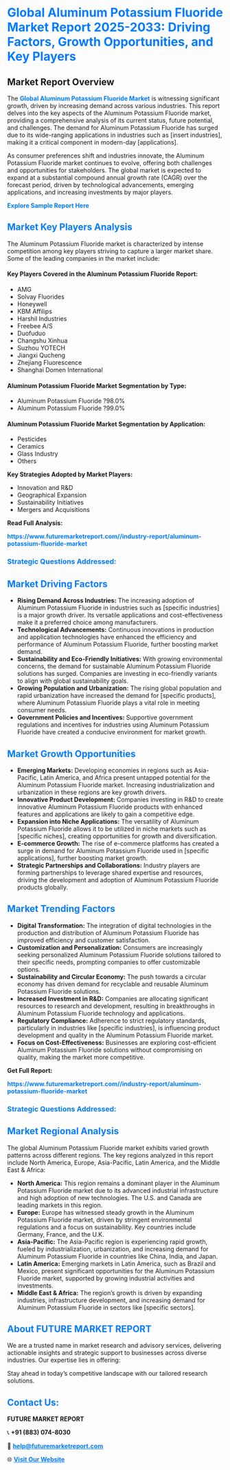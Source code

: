 <h1 style="color: #007BFF;">Global Aluminum Potassium Fluoride Market Report 2025-2033: Driving Factors, Growth Opportunities, and Key Players</h1>

<section id="overview">
<h2>Market Report Overview</h2>
<p>The <a href="https://www.futuremarketreport.com//industry-report/aluminum-potassium-fluoride-market" style="color: #007BFF; text-decoration: none;"><strong>Global Aluminum Potassium Fluoride Market</strong></a> is witnessing significant growth, driven by increasing demand across various industries. This report delves into the key aspects of the Aluminum Potassium Fluoride market, providing a comprehensive analysis of its current status, future potential, and challenges. The demand for Aluminum Potassium Fluoride has surged due to its wide-ranging applications in industries such as [insert industries], making it a critical component in modern-day [applications].</p>
<p>As consumer preferences shift and industries innovate, the Aluminum Potassium Fluoride market continues to evolve, offering both challenges and opportunities for stakeholders. The global market is expected to expand at a substantial compound annual growth rate (CAGR) over the forecast period, driven by technological advancements, emerging applications, and increasing investments by major players.</p>
</section>

<section id="overview">
<p><a href="https://www.futuremarketreport.com//request-sample/reportId=83766" style="color: #007BFF; text-decoration: none;"><strong>Explore Sample Report Here</strong></a></p>
</section>

<section id="key-players">
<h2 style="color: #007BFF;">Market Key Players Analysis</h2>
<p>The Aluminum Potassium Fluoride market is characterized by intense competition among key players striving to capture a larger market share. Some of the leading companies in the market include:</p>
<h4>Key Players Covered in the Aluminum Potassium Fluoride Report:</h4>
<ul><li>AMG</li><li>Solvay Fluorides</li><li>Honeywell</li><li>KBM Affilips</li><li>Harshil Industries</li><li>Freebee A/S</li><li>Duofuduo</li><li>Changshu Xinhua</li><li>Suzhou YOTECH</li><li>Jiangxi Qucheng</li><li>Zhejiang Fluorescence</li><li>Shanghai Domen International</li></ul>
<h4>Aluminum Potassium Fluoride Market Segmentation by Type:</h4>
<ul><li>Aluminum Potassium Fluoride ?98.0%</li><li>Aluminum Potassium Fluoride ?99.0%</li></ul>

<h4>Aluminum Potassium Fluoride Market Segmentation by Application:</h4>
<ul><li>Pesticides</li><li>Ceramics</li><li>Glass Industry</li><li>Others</li></ul>
<p><strong>Key Strategies Adopted by Market Players:</strong></p>
<ul>
<li>Innovation and R&D</li>
<li>Geographical Expansion</li>
<li>Sustainability Initiatives</li>
<li>Mergers and Acquisitions</li>
</ul>
</section>

<section>
<p><strong>Read Full Analysis: </strong></p><a href="https://www.futuremarketreport.com//industry-report/aluminum-potassium-fluoride-market" style="color: #007BFF; text-decoration: none;"><strong>https://www.futuremarketreport.com//industry-report/aluminum-potassium-fluoride-market</strong></a>
<h3 style="color: #007BFF;">Strategic Questions Addressed:</h3>
</section>

<section id="driving-factors">
<h2 style="color: #007BFF;">Market Driving Factors</h2>
<ul>
<li><strong>Rising Demand Across Industries:</strong> The increasing adoption of Aluminum Potassium Fluoride in industries such as [specific industries] is a major growth driver. Its versatile applications and cost-effectiveness make it a preferred choice among manufacturers.</li>
<li><strong>Technological Advancements:</strong> Continuous innovations in production and application technologies have enhanced the efficiency and performance of Aluminum Potassium Fluoride, further boosting market demand.</li>
<li><strong>Sustainability and Eco-Friendly Initiatives:</strong> With growing environmental concerns, the demand for sustainable Aluminum Potassium Fluoride solutions has surged. Companies are investing in eco-friendly variants to align with global sustainability goals.</li>
<li><strong>Growing Population and Urbanization:</strong> The rising global population and rapid urbanization have increased the demand for [specific products], where Aluminum Potassium Fluoride plays a vital role in meeting consumer needs.</li>
<li><strong>Government Policies and Incentives:</strong> Supportive government regulations and incentives for industries using Aluminum Potassium Fluoride have created a conducive environment for market growth.</li>
</ul>
</section>

<section id="growth-opportunities">
<h2 style="color: #007BFF;">Market Growth Opportunities</h2>
<ul>
<li><strong>Emerging Markets:</strong> Developing economies in regions such as Asia-Pacific, Latin America, and Africa present untapped potential for the Aluminum Potassium Fluoride market. Increasing industrialization and urbanization in these regions are key growth drivers.</li>
<li><strong>Innovative Product Development:</strong> Companies investing in R&D to create innovative Aluminum Potassium Fluoride products with enhanced features and applications are likely to gain a competitive edge.</li>
<li><strong>Expansion into Niche Applications:</strong> The versatility of Aluminum Potassium Fluoride allows it to be utilized in niche markets such as [specific niches], creating opportunities for growth and diversification.</li>
<li><strong>E-commerce Growth:</strong> The rise of e-commerce platforms has created a surge in demand for Aluminum Potassium Fluoride used in [specific applications], further boosting market growth.</li>
<li><strong>Strategic Partnerships and Collaborations:</strong> Industry players are forming partnerships to leverage shared expertise and resources, driving the development and adoption of Aluminum Potassium Fluoride products globally.</li>
</ul>
</section>

<section id="trending-factors">
<h2 style="color: #007BFF;">Market Trending Factors</h2>
<ul>
<li><strong>Digital Transformation:</strong> The integration of digital technologies in the production and distribution of Aluminum Potassium Fluoride has improved efficiency and customer satisfaction.</li>
<li><strong>Customization and Personalization:</strong> Consumers are increasingly seeking personalized Aluminum Potassium Fluoride solutions tailored to their specific needs, prompting companies to offer customizable options.</li>
<li><strong>Sustainability and Circular Economy:</strong> The push towards a circular economy has driven demand for recyclable and reusable Aluminum Potassium Fluoride solutions.</li>
<li><strong>Increased Investment in R&D:</strong> Companies are allocating significant resources to research and development, resulting in breakthroughs in Aluminum Potassium Fluoride technology and applications.</li>
<li><strong>Regulatory Compliance:</strong> Adherence to strict regulatory standards, particularly in industries like [specific industries], is influencing product development and quality in the Aluminum Potassium Fluoride market.</li>
<li><strong>Focus on Cost-Effectiveness:</strong> Businesses are exploring cost-efficient Aluminum Potassium Fluoride solutions without compromising on quality, making the market more competitive.</li>
</ul>
</section>

<section>
<p><strong>Get Full Report: </strong></p><a href="https://www.futuremarketreport.com//industry-report/aluminum-potassium-fluoride-market" style="color: #007BFF; text-decoration: none;"><strong>https://www.futuremarketreport.com//industry-report/aluminum-potassium-fluoride-market</strong></a>
<h3 style="color: #007BFF;">Strategic Questions Addressed:</h3>
</section>


<section id="regional-analysis">
<h2 style="color: #007BFF;">Market Regional Analysis</h2>
<p>The global Aluminum Potassium Fluoride market exhibits varied growth patterns across different regions. The key regions analyzed in this report include North America, Europe, Asia-Pacific, Latin America, and the Middle East & Africa:</p>
<ul>
<li><strong>North America:</strong> This region remains a dominant player in the Aluminum Potassium Fluoride market due to its advanced industrial infrastructure and high adoption of new technologies. The U.S. and Canada are leading markets in this region.</li>
<li><strong>Europe:</strong> Europe has witnessed steady growth in the Aluminum Potassium Fluoride market, driven by stringent environmental regulations and a focus on sustainability. Key countries include Germany, France, and the U.K.</li>
<li><strong>Asia-Pacific:</strong> The Asia-Pacific region is experiencing rapid growth, fueled by industrialization, urbanization, and increasing demand for Aluminum Potassium Fluoride in countries like China, India, and Japan.</li>
<li><strong>Latin America:</strong> Emerging markets in Latin America, such as Brazil and Mexico, present significant opportunities for the Aluminum Potassium Fluoride market, supported by growing industrial activities and investments.</li>
<li><strong>Middle East & Africa:</strong> The region’s growth is driven by expanding industries, infrastructure development, and increasing demand for Aluminum Potassium Fluoride in sectors like [specific sectors].</li>
</ul>
</section>

<footer>
<h2 style="color: #007BFF;">About FUTURE MARKET REPORT</h2>
<p>We are a trusted name in market research and advisory services, delivering actionable insights and strategic support to businesses across diverse industries. Our expertise lies in offering:</p>

<p>Stay ahead in today’s competitive landscape with our tailored research solutions.</p>

<h2 style="color: #007BFF;">Contact Us:</h2>
<p><strong>FUTURE MARKET REPORT</strong></p>
<p>📞 <strong>+91 (883) 074-8030</strong></p>
<p>📧 <strong><a href="mailto:help@futuremarketreport.com" style="color: #007BFF;">help@futuremarketreport.com</a></strong></p>
<p>🌐 <strong><a href="https://www.futuremarketreport.com/" style="color: #007BFF;">Visit Our Website</a></strong></p>
</footer>